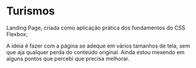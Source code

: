 # Turismos
Landing Page, criada como aplicação prática dos fundamentos do CSS Flexbox;

A ideia é fazer com a página se adeque em vários tamanhos de tela, sem que
aja qualquer perda do conteúdo original. Ainda estou mexendo em alguns pontos que percebi que precisa melhorar.
